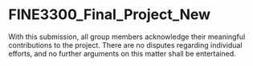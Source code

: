 # FINE3300_Final_Project_New


With this submission, all group members acknowledge their meaningful contributions to the project. There are no disputes regarding individual efforts, and no further arguments on this matter shall be entertained.
